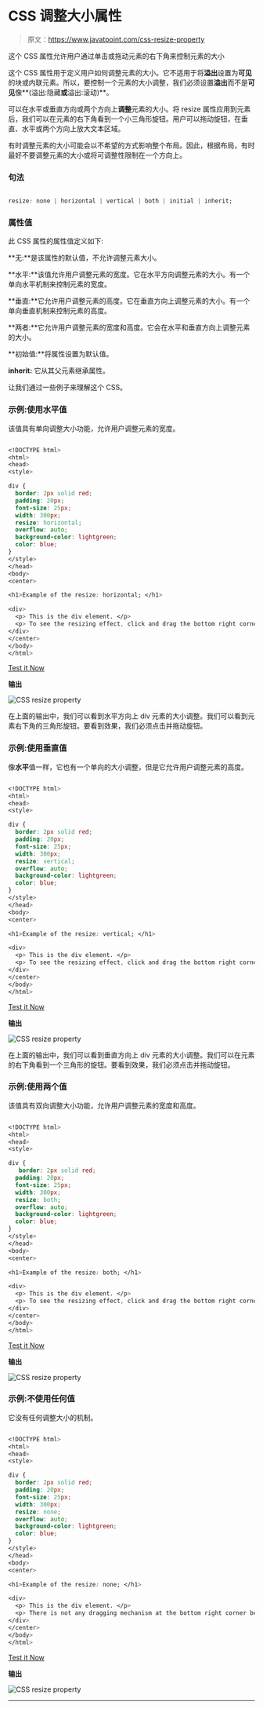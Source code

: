 # CSS 调整大小属性

> 原文：<https://www.javatpoint.com/css-resize-property>

这个 CSS 属性允许用户通过单击或拖动元素的右下角来控制元素的大小

这个 CSS 属性用于定义用户如何调整元素的大小。它不适用于将**溢出**设置为**可见**的块或内联元素。所以，要控制一个元素的大小调整，我们必须设置**溢出**而不是**可见**像**(溢出:隐藏**或**溢出:滚动)**。

可以在水平或垂直方向或两个方向上**调整**元素的大小。将 resize 属性应用到元素后，我们可以在元素的右下角看到一个小三角形旋钮。用户可以拖动旋钮，在垂直、水平或两个方向上放大文本区域。

有时调整元素的大小可能会以不希望的方式影响整个布局。因此，根据布局，有时最好不要调整元素的大小或将可调整性限制在一个方向上。

### 句法

```css

resize: none | horizontal | vertical | both | initial | inherit;

```

### 属性值

此 CSS 属性的属性值定义如下:

**无:**是该属性的默认值，不允许调整元素大小。

**水平:**该值允许用户调整元素的宽度。它在水平方向调整元素的大小。有一个单向水平机制来控制元素的宽度。

**垂直:**它允许用户调整元素的高度。它在垂直方向上调整元素的大小。有一个单向垂直机制来控制元素的高度。

**两者:**它允许用户调整元素的宽度和高度。它会在水平和垂直方向上调整元素的大小。

**初始值:**将属性设置为默认值。

**inherit:** 它从其父元素继承属性。

让我们通过一些例子来理解这个 CSS。

### 示例:使用水平值

该值具有单向调整大小功能，允许用户调整元素的宽度。

```css

<!DOCTYPE html>
<html>
<head>
<style> 

div {
  border: 2px solid red;
  padding: 20px;  
  font-size: 25px;
  width: 300px;
  resize: horizontal;
  overflow: auto;
  background-color: lightgreen;
  color: blue;
}
</style>
</head>
<body>
<center>

<h1>Example of the resize: horizontal; </h1>

<div>
  <p> This is the div element. </p>
  <p> To see the resizing effect, click and drag the bottom right corner of this div element. </p>
</div>
</center>
</body>
</html>

```

[Test it Now](https://www.javatpoint.com/oprweb/test.jsp?filename=css-resize-property1)

**输出**

![CSS resize property](img/f3917a36634d52795bddfa205adb229a.png)

在上面的输出中，我们可以看到水平方向上 div 元素的大小调整。我们可以看到元素右下角的三角形旋钮。要看到效果，我们必须点击并拖动旋钮。

### 示例:使用垂直值

像**水平**值一样，它也有一个单向的大小调整，但是它允许用户调整元素的高度。

```css

<!DOCTYPE html>
<html>
<head>
<style> 

div {
  border: 2px solid red;
  padding: 20px;  
  font-size: 25px;
  width: 300px;
  resize: vertical;
  overflow: auto;
  background-color: lightgreen;
  color: blue;
}
</style>
</head>
<body>
<center>

<h1>Example of the resize: vertical; </h1>

<div>
  <p> This is the div element. </p>
  <p> To see the resizing effect, click and drag the bottom right corner of this div element. </p>
</div>
</center>
</body>
</html>

```

[Test it Now](https://www.javatpoint.com/oprweb/test.jsp?filename=css-resize-property2)

**输出**

![CSS resize property](img/5ce265d1988a31f291cd5f54fb0dbe45.png)

在上面的输出中，我们可以看到垂直方向上 div 元素的大小调整。我们可以在元素的右下角看到一个三角形的旋钮。要看到效果，我们必须点击并拖动旋钮。

### 示例:使用两个值

该值具有双向调整大小功能，允许用户调整元素的宽度和高度。

```css

<!DOCTYPE html>
<html>
<head>
<style> 

div {
   border: 2px solid red;
  padding: 20px;  
  font-size: 25px;
  width: 300px;
  resize: both;
  overflow: auto;
  background-color: lightgreen;
  color: blue;
}
</style>
</head>
<body>
<center>

<h1>Example of the resize: both; </h1>

<div>
  <p> This is the div element. </p>
  <p> To see the resizing effect, click and drag the bottom right corner of this div element. </p>
</div>
</center>
</body>
</html>

```

[Test it Now](https://www.javatpoint.com/oprweb/test.jsp?filename=css-resize-property3)

**输出**

![CSS resize property](img/534c3545e81f8bb444f33d22dc1ec609.png)

### 示例:不使用任何值

它没有任何调整大小的机制。

```css

<!DOCTYPE html>
<html>
<head>
<style> 

div {
  border: 2px solid red;
  padding: 20px;  
  font-size: 25px;
  width: 300px;
  resize: none;
  overflow: auto;
  background-color: lightgreen;
  color: blue;
}
</style>
</head>
<body>
<center>

<h1>Example of the resize: none; </h1>

<div>
  <p> This is the div element. </p>
  <p> There is not any dragging mechanism at the bottom right corner because it is the <b>none</b> value </p>
</div>
</center>
</body>
</html>

```

[Test it Now](https://www.javatpoint.com/oprweb/test.jsp?filename=css-resize-property4)

**输出**

![CSS resize property](img/0318769448766e2f552c24e27dac3465.png)

* * *